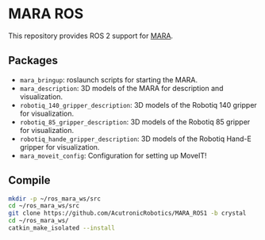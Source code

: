 # MARA ROS


This repository provides ROS 2 support for [MARA](https://acutronicrobotics.com/products/mara/).

## Packages

 - `mara_bringup`: roslaunch scripts for starting the MARA.
 - `mara_description`: 3D models of the MARA for description and visualization.
 - `robotiq_140_gripper_description`: 3D models of the Robotiq 140 gripper for visualization.
 - `robotiq_85_gripper_description`: 3D models of the Robotiq 85 gripper for visualization.
 - `robotiq_hande_gripper_description`: 3D models of the Robotiq Hand-E gripper for visualization.
 - `mara_moveit_config`: Configuration for setting up MoveIT!

## Compile

```bash
mkdir -p ~/ros_mara_ws/src
cd ~/ros_mara_ws/src
git clone https://github.com/AcutronicRobotics/MARA_ROS1 -b crystal
cd ~/ros_mara_ws/
catkin_make_isolated --install
```
